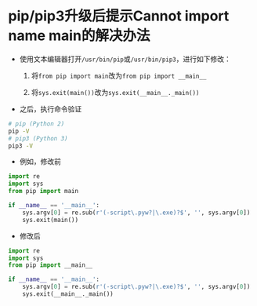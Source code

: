 # pip/pip3升级后提示Cannot import name main的解决办法

- 使用文本编辑器打开`/usr/bin/pip`或`/usr/bin/pip3`，进行如下修改：

    1. 将`from pip import main`改为`from pip import __main__`

    1. 将`sys.exit(main())`改为`sys.exit(__main__._main())`

- 之后，执行命令验证

```bash
# pip (Python 2)
pip -V
# pip3 (Python 3)
pip3 -V
```

- 例如，修改前

```python
import re
import sys
from pip import main

if __name__ == '__main__':
    sys.argv[0] = re.sub(r'(-script\.pyw?|\.exe)?$', '', sys.argv[0])
    sys.exit(main())
```

- 修改后

```python
import re
import sys
from pip import __main__

if __name__ == '__main__':
    sys.argv[0] = re.sub(r'(-script\.pyw?|\.exe)?$', '', sys.argv[0])
    sys.exit(__main__._main())
```